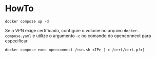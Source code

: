 # HowTo

`docker compose up -d`

Se a VPN exige certificado, configure o volume no arquivo `docker-compose.yaml` e utilize o argumento `-c` no comando do openconnect para especificar

`docker compose exec openconnect /run.sh <IP> [-c /cert/cert.pfx]`

